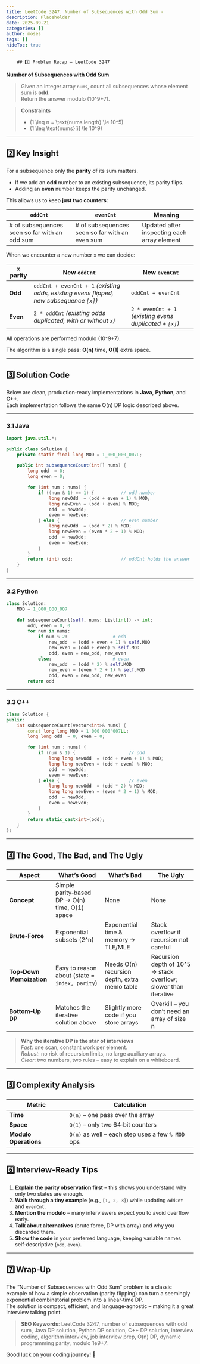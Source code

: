 ```yaml
---
title: LeetCode 3247. Number of Subsequences with Odd Sum - 
description: Placeholder
date: 2025-09-21
categories: []
author: moses
tags: []
hideToc: true
---
```

        ## 1️⃣ Problem Recap – LeetCode 3247  
**Number of Subsequences with Odd Sum**  
> Given an integer array `nums`, count all subsequences whose element sum is **odd**.  
> Return the answer modulo \(10^9+7\).

> **Constraints**  
> - \(1 \leq n = \text{nums.length} \le 10^5\)  
> - \(1 \leq \text{nums}[i] \le 10^9\)

---

## 2️⃣ Key Insight  

For a subsequence only the **parity** of its sum matters.

* If we add an **odd** number to an existing subsequence, its parity flips.  
* Adding an **even** number keeps the parity unchanged.

This allows us to keep **just two counters**:

| `oddCnt` | `evenCnt` | Meaning |
|----------|-----------|---------|
| # of subsequences seen so far with an odd sum | # of subsequences seen so far with an even sum | Updated after inspecting each array element |

When we encounter a new number `x` we can decide:

| `x` parity | New `oddCnt` | New `evenCnt` |
|------------|--------------|---------------|
| **Odd** | `oddCnt + evenCnt + 1`  *(existing odds, existing evens flipped, new subsequence `[x]`)* | `oddCnt + evenCnt` |
| **Even**| `2 * oddCnt`  *(existing odds duplicated, with or without `x`)* | `2 * evenCnt + 1` *(existing evens duplicated + `[x]`)* |

All operations are performed modulo \(10^9+7\).

The algorithm is a single pass: **O(n)** time, **O(1)** extra space.

---

## 3️⃣ Solution Code  

Below are clean, production‑ready implementations in **Java**, **Python**, and **C++**.  
Each implementation follows the same O(n) DP logic described above.

---

### 3.1 Java

```java
import java.util.*;

public class Solution {
    private static final long MOD = 1_000_000_007L;

    public int subsequenceCount(int[] nums) {
        long odd  = 0;
        long even = 0;

        for (int num : nums) {
            if ((num & 1) == 1) {          // odd number
                long newOdd  = (odd + even + 1) % MOD;
                long newEven = (odd + even) % MOD;
                odd  = newOdd;
                even = newEven;
            } else {                       // even number
                long newOdd  = (odd * 2) % MOD;
                long newEven = (even * 2 + 1) % MOD;
                odd  = newOdd;
                even = newEven;
            }
        }
        return (int) odd;                  // oddCnt holds the answer
    }
}
```

---

### 3.2 Python

```python
class Solution:
    MOD = 1_000_000_007

    def subsequenceCount(self, nums: List[int]) -> int:
        odd, even = 0, 0
        for num in nums:
            if num % 2:                 # odd
                new_odd  = (odd + even + 1) % self.MOD
                new_even = (odd + even) % self.MOD
                odd, even = new_odd, new_even
            else:                       # even
                new_odd  = (odd * 2) % self.MOD
                new_even = (even * 2 + 1) % self.MOD
                odd, even = new_odd, new_even
        return odd
```

---

### 3.3 C++

```cpp
class Solution {
public:
    int subsequenceCount(vector<int>& nums) {
        const long long MOD = 1'000'000'007LL;
        long long odd  = 0, even = 0;

        for (int num : nums) {
            if (num & 1) {                    // odd
                long long newOdd  = (odd + even + 1) % MOD;
                long long newEven = (odd + even) % MOD;
                odd  = newOdd;
                even = newEven;
            } else {                          // even
                long long newOdd  = (odd * 2) % MOD;
                long long newEven = (even * 2 + 1) % MOD;
                odd  = newOdd;
                even = newEven;
            }
        }
        return static_cast<int>(odd);
    }
};
```

---

## 4️⃣ The Good, The Bad, and The Ugly  

| Aspect | What’s Good | What’s Bad | The Ugly |
|--------|-------------|------------|----------|
| **Concept** | Simple parity‑based DP → O(n) time, O(1) space | None | None |
| **Brute‑Force** | Exponential subsets (2^n) | Exponential time & memory → TLE/MLE | Stack overflow if recursion not careful |
| **Top‑Down Memoization** | Easy to reason about (state = `index, parity`) | Needs O(n) recursion depth, extra memo table | Recursion depth of 10^5 → stack overflow; slower than iterative |
| **Bottom‑Up DP** | Matches the iterative solution above | Slightly more code if you store arrays | Overkill – you don’t need an array of size n |

> **Why the iterative DP is the star of interviews**  
> *Fast*: one scan, constant work per element.  
> *Robust*: no risk of recursion limits, no large auxiliary arrays.  
> *Clear*: two numbers, two rules – easy to explain on a whiteboard.

---

## 5️⃣ Complexity Analysis  

| Metric | Calculation |
|--------|-------------|
| **Time** | `O(n)` – one pass over the array |
| **Space** | `O(1)` – only two 64‑bit counters |
| **Modulo Operations** | `O(n)` as well – each step uses a few `% MOD` ops |

---

## 6️⃣ Interview‑Ready Tips  

1. **Explain the parity observation first** – this shows you understand why only two states are enough.  
2. **Walk through a tiny example** (e.g., `[1, 2, 3]`) while updating `oddCnt` and `evenCnt`.  
3. **Mention the modulo** – many interviewers expect you to avoid overflow early.  
4. **Talk about alternatives** (brute force, DP with array) and why you discarded them.  
5. **Show the code** in your preferred language, keeping variable names self‑descriptive (`odd`, `even`).  

---

## 7️⃣ Wrap‑Up  

The “Number of Subsequences with Odd Sum” problem is a classic example of how a simple observation (parity flipping) can turn a seemingly exponential combinatorial problem into a linear‑time DP.  
The solution is compact, efficient, and language‑agnostic – making it a great interview talking point.  

> **SEO Keywords**: LeetCode 3247, number of subsequences with odd sum, Java DP solution, Python DP solution, C++ DP solution, interview coding, algorithm interview, job interview prep, O(n) DP, dynamic programming parity, modulo 1e9+7.

Good luck on your coding journey! 🚀